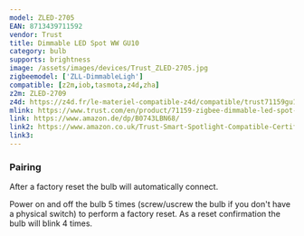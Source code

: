 ```yaml
---
model: ZLED-2705
EAN: 8713439711592
vendor: Trust
title: Dimmable LED Spot WW GU10
category: bulb
supports: brightness
image: /assets/images/devices/Trust_ZLED-2705.jpg
zigbeemodel: ['ZLL-DimmableLigh']
compatible: [z2m,iob,tasmota,z4d,zha]
z2m: ZLED-2709
z4d: https://z4d.fr/le-materiel-compatible-z4d/compatible/trust71159gu10-350lumen/
mlink: https://www.trust.com/en/product/71159-zigbee-dimmable-led-spot-zled-g2705
link: https://www.amazon.de/dp/B0743LBN68/
link2: https://www.amazon.co.uk/Trust-Smart-Spotlight-Compatible-Certified/dp/B0743LBN68
link3: 
---
```

### Pairing
After a factory reset the bulb will automatically connect.

Power on and off the bulb 5 times (screw/uscrew the bulb if you don't have a physical switch)
to perform a factory reset.
As a reset confirmation the bulb will blink 4 times.
